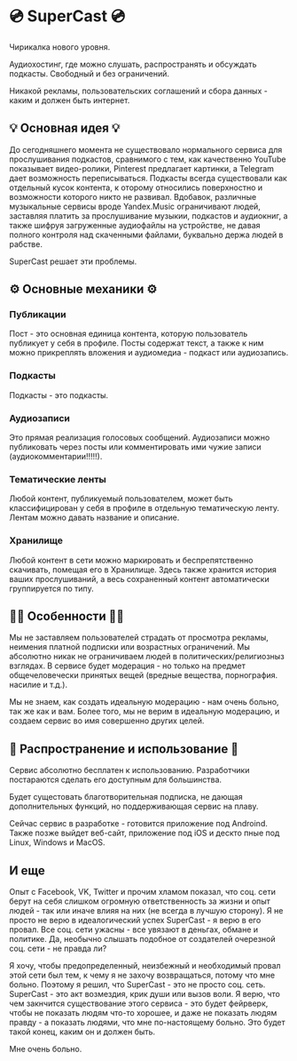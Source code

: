 # 💿 SuperCast 💿

Чирикалка нового уровня.

Аудиохостинг, где можно слушать, распространять и обсуждать подкасты.
Свободный и без ограничений.

Никакой рекламы, пользовательских соглашений и сбора данных - каким и должен быть интернет.

## 💡 Основная идея 💡

До сегодняшнего момента не существовало нормального сервиса для прослушивания подкастов, сравнимого с тем, как качественно YouTube показывает видео-ролики, Pinterest предлагает картинки, а Telegram дает возможность переписываться.
Подкасты всегда существовали как отдельный кусок контента, к оторому относились поверхностно и возможности которого никто не развивал.
Вдобавок, различные музыкальные сервисы вроде Yandex.Music ограничивают людей, заставляя платить за прослушивание музыкии, подкастов и аудиокниг, а также шифруя загруженные аудиофайлы на устройстве, не давая полного контроля над скаченными файлами, буквально держа людей в рабстве.

SuperCast решает эти проблемы.

## ⚙️ Основные механики ⚙️

### Публикации

Пост - это основная единица контента, которую пользователь публикует у себя в профиле.
Посты содержат текст, а также к ним можно прикреплять вложения и аудиомедиа - подкаст или аудиозапись.

### Подкасты

Подкасты - это подкасты.

### Аудиозаписи

Это прямая реализация голосовых сообщений.
Аудиозаписи можно публиковать через посты или комментировать ими чужие записи (аудиокомментарии!!!!!).

### Тематические ленты

Любой контент, публикуемый пользователем, может быть классифицирован у себя в профиле в отдельную тематическую ленту.
Лентам можно давать название и описание.

### Хранилище

Любой контент в сети можно маркировать и беспрепятственно скачивать, помещая его в Хранилище.
Здесь также хранится история ваших прослушиваний, а весь сохраненный контент автоматически группируется по типу.

## ☝🏻 Особенности ☝🏻

Мы не заставляем пользователей страдать от просмотра рекламы, неимения платной подписки или возрастных ограничений.
Мы абсолютно никак не ограничиваем людей в политических/религиозныз взглядах.
В сервисе будет модерация - но только на предмет общечеловечески принятых вещей (вредные вещества, порнография. насилие и т.д.).

Мы не знаем, как создать идеальную модерацию - нам очень больно, так же как и вам.
Более того, мы не верим в идеальную модерацию, и создаем сервис во имя совершенно других целей.

## 🪇 Распространение и использование 🪇

Сервис абсолютно бесплатен к использованию.
Разработчики постараются сделать его доступным для большинства.

Будет сущестовать благотворительная подписка, не дающая дополнительных функций, но поддерживающая сервис на плаву.

Сейчас сервис в разработке - готовится приложение под Androind.
Также позже выйдет веб-сайт, приложение под iOS и дескто пные под Linux, Windows и MacOS.

## И еще

Опыт с Facebook, VK, Twitter и прочим хламом показал, что соц. сети берут на себя слишком огромную ответственность за жизни и опыт людей - так или иначе влияя на них (не всегда в лучшую сторону).
Я не просто не верю в идеалогический успех SuperCast - я верю в его провал.
Все соц. сети ужасны - все увязают в деньгах, обмане и политике.
Да, необычно слышать подобное от создателей очерезной соц. сети - не правда ли?

Я хочу, чтобы предопределенный, неизбежный и необходимый провал этой сети был тем, к чему я не захочу возвращаться, потому что мне больно.
Поэтому я решил, что SuperCast - это не просто соц. сеть.
SuperCast - это акт возмездия, крик души или вызов воли.
Я верю, что чем закнчится существование этого сервиса - это будет фейрверк, чтобы не показать людям что-то хорошее, и даже не показать людям правду - а показать людями, что мне по-настоящему больно.
Это будет такой конец, каким он и должен быть.

Мне очень больно.